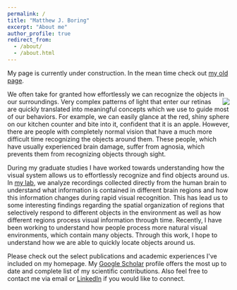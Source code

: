 ```yaml
---
permalink: /
title: "Matthew J. Boring"
excerpt: "About me"
author_profile: true
redirect_from: 
  - /about/
  - /about.html
---
```


My page is currently under construction. In the mean time check out [my old page](http://www.pitt.edu/~mjb200/).

We often take for granted how effortlessly we can recognize the objects in our surroundings. <img align="right" src="https://agnosia-ot.weebly.com/uploads/1/9/3/4/19340935/9666842.jpg?222"> Very complex patterns of light that enter our retinas are quickly translated into meaningful concepts which we use to guide most of our behaviors. For example, we can easily glance at the red, shiny sphere on our kitchen counter and bite into it, confident that it is an apple. However, there are people with completely normal vision that have a much more difficult time recognizing the objects around them. These people, which have usually experienced brain damage, suffer from agnosia, which prevents them from recognizing objects through sight.


During my graduate studies I have worked towards understanding how the visual system allows us to effortlessly recognize and find objects around us. In [my lab](http://www.lcnd.pitt.edu/), we analyze recordings collected directly from the human brain to understand what information is contained in different brain regions and how this information changes during rapid visual recognition. This has lead us to some interesting findings regarding the spatial organization of regions that selectively respond to different objects in the environment as well as how different regions process visual information through time. Recently, I have been working to understand how people process more natural visual environments, which contain many objects. Through this work, I hope to understand how we are able to quickly locate objects around us.


Please check out the select publications and academic experiences I've included on my homepage. My [Google Scholar](https://scholar.google.com/citations?user=CGgPyfUAAAAJ&hl=en) profile offers the most up to date and complete list of my scientific contributions. Also feel free to contact me via email or [LinkedIn](https://www.linkedin.com/in/matthew-boring23/) if you would like to connect.

